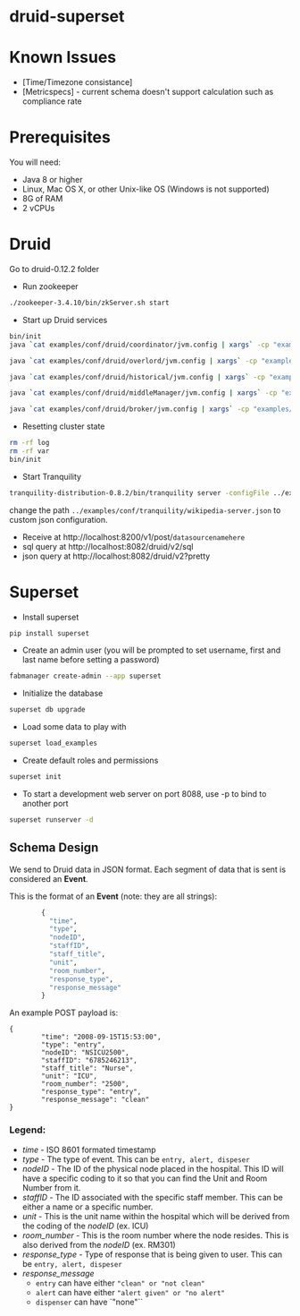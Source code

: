 # druid-superset
# Known Issues

* [Time/Timezone consistance] 
* [Metricspecs] - current schema doesn't support calculation such as compliance rate 

# Prerequisites
You will need:

 - Java 8 or higher
 - Linux, Mac OS X, or other Unix-like OS (Windows is not supported)
 - 8G of RAM
 - 2 vCPUs

# Druid
Go to druid-0.12.2 folder 
 - Run zookeeper
 ```sh
 ./zookeeper-3.4.10/bin/zkServer.sh start
 ```
 - Start up Druid services
 ```sh 
 bin/init
 java `cat examples/conf/druid/coordinator/jvm.config | xargs` -cp "examples/conf/druid/_common:examples/conf/druid/_common/hadoop-xml:examples/conf/druid/coordinator:lib/*" io.druid.cli.Main server coordinator

 java `cat examples/conf/druid/overlord/jvm.config | xargs` -cp "examples/conf/druid/_common:examples/conf/druid/_common/hadoop-xml:examples/conf/druid/overlord:lib/*" io.druid.cli.Main server overlord

 java `cat examples/conf/druid/historical/jvm.config | xargs` -cp "examples/conf/druid/_common:examples/conf/druid/_common/hadoop-xml:examples/conf/druid/historical:lib/*" io.druid.cli.Main server historical

 java `cat examples/conf/druid/middleManager/jvm.config | xargs` -cp "examples/conf/druid/_common:examples/conf/druid/_common/hadoop-xml:examples/conf/druid/middleManager:lib/*" io.druid.cli.Main server middleManager

 java `cat examples/conf/druid/broker/jvm.config | xargs` -cp "examples/conf/druid/_common:examples/conf/druid/_common/hadoop-xml:examples/conf/druid/broker:lib/*" io.druid.cli.Main server broker

 ```
 - Resetting cluster state
 ```sh
 rm -rf log
 rm -rf var
 bin/init
 ```
 - Start Tranquility
 ```sh 
 tranquility-distribution-0.8.2/bin/tranquility server -configFile ../examples/conf/tranquility/wikipedia-server.json -Ddruid.extensions.loadList=[]
 ```
 change the path `../examples/conf/tranquility/wikipedia-server.json` to custom json configuration.

 - Receive at http://localhost:8200/v1/post/`datasourcenamehere`
 - sql query at http://localhost:8082/druid/v2/sql
 - json query at http://localhost:8082/druid/v2?pretty

# Superset

* Install superset
```sh
pip install superset
```
* Create an admin user (you will be prompted to set username, first and last name before setting a password)
```sh
fabmanager create-admin --app superset
```
* Initialize the database
```sh
superset db upgrade
```
* Load some data to play with
```sh
superset load_examples
```
* Create default roles and permissions
```sh
superset init
```
* To start a development web server on port 8088, use -p to bind to another port
```sh
superset runserver -d
```

## Schema Design
We send to Druid data in JSON format. Each segment of data that is sent is considered an **Event**.

This is the format of an **Event** (note: they are all strings):


```python
        {
          "time",
          "type",
          "nodeID",
          "staffID",
          "staff_title",
          "unit",
          "room_number",
          "response_type",
          "response_message"
        }
```
An example POST payload is:

```
{
        "time": "2008-09-15T15:53:00",
        "type": "entry",
        "nodeID": "NSICU2500",
        "staffID": "6785246213",
        "staff_title": "Nurse",
        "unit": "ICU",
        "room_number": "2500",
        "response_type": "entry",
        "response_message": "clean"
}

```


### Legend:

- *time* - ISO 8601 formated timestamp
- *type* - The type of event. This can be `entry, alert, dispeser`
- *nodeID* - The ID of the physical node placed in the hospital. This ID will have a specific coding to it so that you can find the Unit and Room Number from it.
- *staffID* - The ID associated with the specific staff member. This can be either a name or a specific number.
- *unit* - This is the unit name within the hospital which will be derived from the coding of the *nodeID* (ex. ICU)
- *room_number* - This is the room number where the node resides. This is also derived from the *nodeID* (ex. RM301)
- *response_type* - Type of response that is being given to user. This can be `entry, alert, dispeser`
- *response_message* 
   - `entry` can have either `"clean" or "not clean"`
   - `alert` can have either `"alert given" or "no alert"`
   - `dispenser` can have `"none"``
  